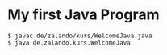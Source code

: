 # My first Java Program

```shell
$ javac de/zalando/kurs/WelcomeJava.java
$ java de.zalando.kurs.WelcomeJava
```
